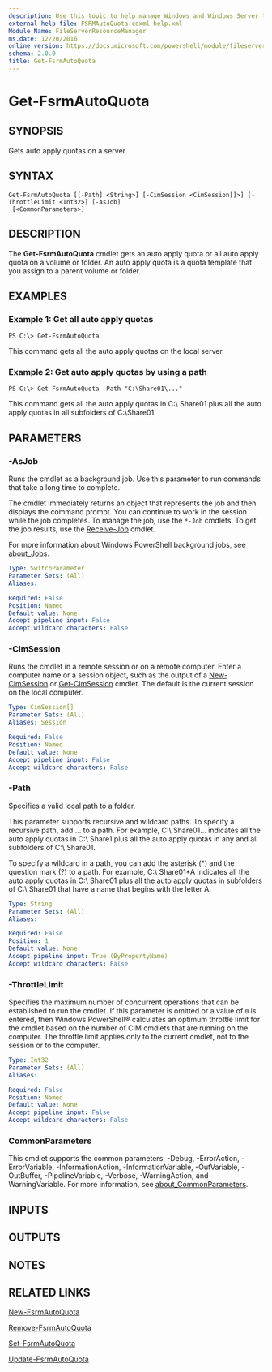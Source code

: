 ```yaml
---
description: Use this topic to help manage Windows and Windows Server technologies with Windows PowerShell.
external help file: FSRMAutoQuota.cdxml-help.xml
Module Name: FileServerResourceManager
ms.date: 12/20/2016
online version: https://docs.microsoft.com/powershell/module/fileserverresourcemanager/get-fsrmautoquota?view=windowsserver2016-ps&wt.mc_id=ps-gethelp
schema: 2.0.0
title: Get-FsrmAutoQuota
---
```


# Get-FsrmAutoQuota

## SYNOPSIS
Gets auto apply quotas on a server.

## SYNTAX

```
Get-FsrmAutoQuota [[-Path] <String>] [-CimSession <CimSession[]>] [-ThrottleLimit <Int32>] [-AsJob]
 [<CommonParameters>]
```

## DESCRIPTION
The **Get-FsrmAutoQuota** cmdlet gets an auto apply quota or all auto apply quota on a volume or folder.
An auto apply quota is a quota template that you assign to a parent volume or folder.

## EXAMPLES

### Example 1: Get all auto apply quotas
```
PS C:\> Get-FsrmAutoQuota
```

This command gets all the auto apply quotas on the local server.

### Example 2: Get auto apply quotas by using a path
```
PS C:\> Get-FsrmAutoQuota -Path "C:\Share01\..."
```

This command gets all the auto apply quotas in C:\ Share01 plus all the auto apply quotas in all subfolders of C:\Share01.

## PARAMETERS

### -AsJob
Runs the cmdlet as a background job. Use this parameter to run commands that take a long time to complete. 

The cmdlet immediately returns an object that represents the job and then displays the command prompt. 
You can continue to work in the session while the job completes. 
To manage the job, use the `*-Job` cmdlets. 
To get the job results, use the [Receive-Job](https://go.microsoft.com/fwlink/?LinkID=113372) cmdlet. 

For more information about Windows PowerShell background jobs, see [about_Jobs](https://go.microsoft.com/fwlink/?LinkID=113251).

```yaml
Type: SwitchParameter
Parameter Sets: (All)
Aliases: 

Required: False
Position: Named
Default value: None
Accept pipeline input: False
Accept wildcard characters: False
```

### -CimSession
Runs the cmdlet in a remote session or on a remote computer.
Enter a computer name or a session object, such as the output of a [New-CimSession](https://go.microsoft.com/fwlink/p/?LinkId=227967) or [Get-CimSession](https://go.microsoft.com/fwlink/p/?LinkId=227966) cmdlet.
The default is the current session on the local computer.

```yaml
Type: CimSession[]
Parameter Sets: (All)
Aliases: Session

Required: False
Position: Named
Default value: None
Accept pipeline input: False
Accept wildcard characters: False
```

### -Path
Specifies a valid local path to a folder.

This parameter supports recursive and wildcard paths.
To specify a recursive path, add \...
to a path.
For example, C:\ Share01\...
indicates all the auto apply quotas in C:\ Share1 plus all the auto apply quotas in any and all subfolders of C:\ Share01.

To specify a wildcard in a path, you can add the asterisk (*) and the question mark (?) to a path.
For example, C:\ Share01\*A indicates all the auto apply quotas in C:\ Share01 plus all the auto apply quotas in subfolders of C:\ Share01 that have a name that begins with the letter A.

```yaml
Type: String
Parameter Sets: (All)
Aliases: 

Required: False
Position: 1
Default value: None
Accept pipeline input: True (ByPropertyName)
Accept wildcard characters: False
```

### -ThrottleLimit
Specifies the maximum number of concurrent operations that can be established to run the cmdlet.
If this parameter is omitted or a value of `0` is entered, then Windows PowerShell® calculates an optimum throttle limit for the cmdlet based on the number of CIM cmdlets that are running on the computer.
The throttle limit applies only to the current cmdlet, not to the session or to the computer.

```yaml
Type: Int32
Parameter Sets: (All)
Aliases: 

Required: False
Position: Named
Default value: None
Accept pipeline input: False
Accept wildcard characters: False
```

### CommonParameters
This cmdlet supports the common parameters: -Debug, -ErrorAction, -ErrorVariable, -InformationAction, -InformationVariable, -OutVariable, -OutBuffer, -PipelineVariable, -Verbose, -WarningAction, and -WarningVariable. For more information, see [about_CommonParameters](https://go.microsoft.com/fwlink/?LinkID=113216).

## INPUTS

## OUTPUTS

## NOTES

## RELATED LINKS

[New-FsrmAutoQuota](./New-FsrmAutoQuota.md)

[Remove-FsrmAutoQuota](./Remove-FsrmAutoQuota.md)

[Set-FsrmAutoQuota](./Set-FsrmAutoQuota.md)

[Update-FsrmAutoQuota](./Update-FsrmAutoQuota.md)

